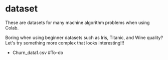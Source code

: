 # dataset
These are datasets for many machine algorithm problems when using Colab.

Boring when using beginner datasets such as Iris, Titanic, and Wine quality? Let's try something more complex that looks interesting!!!

- Churn_data1.csv #To-do
